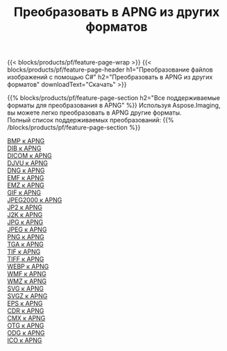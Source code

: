 ﻿---
title: Преобразовать в APNG из других форматов 
weight: 3920
url: /ru/java/conversion/to/apng 
lang: ru
langdirlevel: 2
locales: zh-hans,ja,it,ru,de,es,fr,nl,id,lt,pl,pt,vi,tr,ko,zh-hant,ar,hi,th,sv,cs,uk,he
description: Используя Aspose.Imaging, вы можете легко конвертировать в APNG из других форматов.
---

{{< blocks/products/pf/feature-page-wrap >}}
{{< blocks/products/pf/feature-page-header h1="Преобразование файлов изображений с помощью C#" h2="Преобразовать в APNG из других форматов" downloadText="Скачать" >}}


{{% blocks/products/pf/feature-page-section  h2="Все поддерживаемые форматы для преобразования в APNG" %}}
Используя Aspose.Imaging, вы можете легко преобразовать в APNG другие форматы.
<br/>
Полный список поддерживаемых преобразований:
{{% /blocks/products/pf/feature-page-section %}}
<div class="container-fluid productfamilypage bg-gray">
    <div class="convertypes bg-gray agp-content section">
        <div class="container">
		<div class="row other-converters">
		    <div class='col-md-2 other-converter remove-lp remove-rp'><a href="/imaging/ru/java/conversion/bmp-to-apng" >BMP к APNG</a></div>
<div class='col-md-2 other-converter remove-lp remove-rp'><a href="/imaging/ru/java/conversion/dib-to-apng" >DIB к APNG</a></div>
<div class='col-md-2 other-converter remove-lp remove-rp'><a href="/imaging/ru/java/conversion/dicom-to-apng" >DICOM к APNG</a></div>
<div class='col-md-2 other-converter remove-lp remove-rp'><a href="/imaging/ru/java/conversion/djvu-to-apng" >DJVU к APNG</a></div>
<div class='col-md-2 other-converter remove-lp remove-rp'><a href="/imaging/ru/java/conversion/dng-to-apng" >DNG к APNG</a></div>
<div class='col-md-2 other-converter remove-lp remove-rp'><a href="/imaging/ru/java/conversion/emf-to-apng" >EMF к APNG</a></div>
<div class='col-md-2 other-converter remove-lp remove-rp'><a href="/imaging/ru/java/conversion/emz-to-apng" >EMZ к APNG</a></div>
<div class='col-md-2 other-converter remove-lp remove-rp'><a href="/imaging/ru/java/conversion/gif-to-apng" >GIF к APNG</a></div>
<div class='col-md-2 other-converter remove-lp remove-rp'><a href="/imaging/ru/java/conversion/jpeg2000-to-apng" >JPEG2000 к APNG</a></div>
<div class='col-md-2 other-converter remove-lp remove-rp'><a href="/imaging/ru/java/conversion/jp2-to-apng" >JP2 к APNG</a></div>
<div class='col-md-2 other-converter remove-lp remove-rp'><a href="/imaging/ru/java/conversion/j2k-to-apng" >J2K к APNG</a></div>
<div class='col-md-2 other-converter remove-lp remove-rp'><a href="/imaging/ru/java/conversion/jpg-to-apng" >JPG к APNG</a></div>
<div class='col-md-2 other-converter remove-lp remove-rp'><a href="/imaging/ru/java/conversion/jpeg-to-apng" >JPEG к APNG</a></div>
<div class='col-md-2 other-converter remove-lp remove-rp'><a href="/imaging/ru/java/conversion/png-to-apng" >PNG к APNG</a></div>
<div class='col-md-2 other-converter remove-lp remove-rp'><a href="/imaging/ru/java/conversion/tga-to-apng" >TGA к APNG</a></div>
<div class='col-md-2 other-converter remove-lp remove-rp'><a href="/imaging/ru/java/conversion/tif-to-apng" >TIF к APNG</a></div>
<div class='col-md-2 other-converter remove-lp remove-rp'><a href="/imaging/ru/java/conversion/tiff-to-apng" >TIFF к APNG</a></div>
<div class='col-md-2 other-converter remove-lp remove-rp'><a href="/imaging/ru/java/conversion/webp-to-apng" >WEBP к APNG</a></div>
<div class='col-md-2 other-converter remove-lp remove-rp'><a href="/imaging/ru/java/conversion/wmf-to-apng" >WMF к APNG</a></div>
<div class='col-md-2 other-converter remove-lp remove-rp'><a href="/imaging/ru/java/conversion/wmz-to-apng" >WMZ к APNG</a></div>
<div class='col-md-2 other-converter remove-lp remove-rp'><a href="/imaging/ru/java/conversion/svg-to-apng" >SVG к APNG</a></div>
<div class='col-md-2 other-converter remove-lp remove-rp'><a href="/imaging/ru/java/conversion/svgz-to-apng" >SVGZ к APNG</a></div>
<div class='col-md-2 other-converter remove-lp remove-rp'><a href="/imaging/ru/java/conversion/eps-to-apng" >EPS к APNG</a></div>
<div class='col-md-2 other-converter remove-lp remove-rp'><a href="/imaging/ru/java/conversion/cdr-to-apng" >CDR к APNG</a></div>
<div class='col-md-2 other-converter remove-lp remove-rp'><a href="/imaging/ru/java/conversion/cmx-to-apng" >CMX к APNG</a></div>
<div class='col-md-2 other-converter remove-lp remove-rp'><a href="/imaging/ru/java/conversion/otg-to-apng" >OTG к APNG</a></div>
<div class='col-md-2 other-converter remove-lp remove-rp'><a href="/imaging/ru/java/conversion/odg-to-apng" >ODG к APNG</a></div>
<div class='col-md-2 other-converter remove-lp remove-rp'><a href="/imaging/ru/java/conversion/ico-to-apng" >ICO к APNG</a></div>
                </div>
        </div>
    </div>
</div>
<br/>

